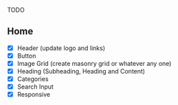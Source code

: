 TODO

## Home

- [x] Header (update logo and links)
- [x] Button
- [x] Image Grid (create masonry grid or whatever any one)
- [x] Heading (Subheading, Heading and Content)
- [x] Categories
- [x] Search Input
- [x] Responsive